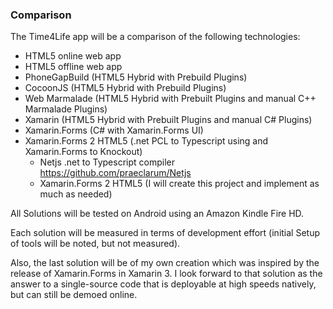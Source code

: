 ﻿### Comparison

The Time4Life app will be a comparison of the following technologies:

- HTML5 online web app
- HTML5 offline web app
- PhoneGapBuild (HTML5 Hybrid with Prebuild Plugins)
- CocoonJS (HTML5 Hybrid with Prebuild Plugins)
- Web Marmalade (HTML5 Hybrid with Prebuilt Plugins and manual C++ Marmalade Plugins)
- Xamarin (HTML5 Hybrid with Prebuilt Plugins and manual C# Plugins)
- Xamarin.Forms (C# with Xamarin.Forms UI)
- Xamarin.Forms 2 HTML5 (.net PCL to Typescript using  and Xamarin.Forms to Knockout)
	- Netjs .net to Typescript compiler https://github.com/praeclarum/Netjs
	- Xamarin.Forms 2 HTML5 (I will create this project and implement as much as needed)


All Solutions will be tested on Android using an Amazon Kindle Fire HD.

Each solution will be measured in terms of development effort (initial Setup of tools will be noted, but not measured).

Also, the last solution will be of my own creation which was inspired by the release of Xamarin.Forms in Xamarin 3. 
I look forward to that solution as the answer to a single-source code that is deployable at high speeds natively, 
but can still be demoed online.


